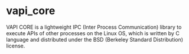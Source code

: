 vapi_core
=========

VAPI CORE is a lightweight IPC (Inter Process Communication) library to execute
APIs of other processes on the Linux OS, which is written by C language and 
distributed under the BSD (Berkeley Standard Distribution) license.

